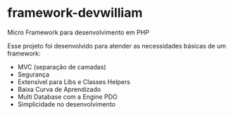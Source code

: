 # framework-devwilliam
Micro Framework para desenvolvimento em PHP

Esse projeto foi desenvolvido para atender as necessidades básicas de um framework:
- MVC (separação de camadas)
- Segurança
- Extensível para Libs e Classes Helpers
- Baixa Curva de Aprendizado
- Multi Database com a Engine PDO
- Simplicidade no desenvolvimento
